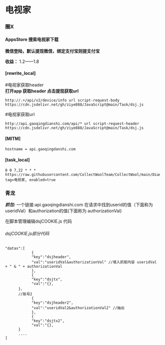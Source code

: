 # 电视家
### 圈X
#### AppsStore 搜索电视家下载
**微信登陆，默认提现微信，绑定支付宝则提支付宝**  

**收益：** 1.2——1.8 
#### [rewrite_local] 
#电视家获取header  
**打开app 获取header  点击提现获取url**
```
http://.+/api/v2/device/info url script-request-body https://cdn.jsdelivr.net/gh/ziye888/JavaScript@main/Task/dsj.js 
```
#电视家获取url
```
http://api.gaoqingdianshi.com/api/* url script-request-header https://cdn.jsdelivr.net/gh/ziye888/JavaScript@main/Task/dsj.js
```
#### [MITM]
```
hostname = api.gaoqingdanshi.com
```
#### [task_local]
```
0 0 7,22 * * * https://raw.githubusercontent.com/CollectWoolTeam/CollectWool/main/DianShiJia/dsj.js, tag=电视家, enabled=true
```

### 青龙
***抓包:***
一个链接:api.gaoqingdianshi.com
在请求中找到userid的值（下面称为 useridVal）和authorization的值(下面称为 authorizationVal)

在脚本管理编辑dsjCOOKIE.js 代码
###### dsjCOOKIE.js部分代码
```
"datas":[
			{
			"key":"dsjheader",
			"val":"useridVal&authorizationVal" //填入抓取内容 useridVal + " & " + authorizationVal
			},
			{
			"key":"dsjtx",
			"val":"{},
      }，
      //账号2
			{
			"key":"dsjheader2",
			"val":"useridVal2&authorizationVal2" //抽出
			},
			{
			"key":"dsjtx2",
			"val":"{},
      }
      ....
]
```

